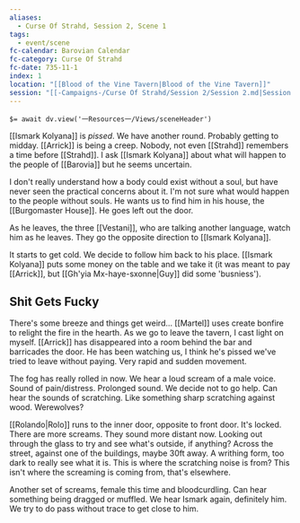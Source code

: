 ```yaml
---
aliases:
  - Curse Of Strahd, Session 2, Scene 1
tags:
  - event/scene
fc-calendar: Barovian Calendar
fc-category: Curse Of Strahd
fc-date: 735-11-1
index: 1
location: "[[Blood of the Vine Tavern|Blood of the Vine Tavern]]"
session: "[[-Campaigns-/Curse Of Strahd/Session 2/Session 2.md|Session 2]]"
---
```


`$= await dv.view('一Resources一/Views/sceneHeader')`

[[Ismark Kolyana]] is *pissed*. We have another round. Probably getting to midday. [[Arrick]] is being a creep. Nobody, not even [[Strahd]] remembers a time before [[Strahd]]. I ask [[Ismark Kolyana]] about what will happen to the people of [[Barovia]] but he seems uncertain.

I don't really understand how a body could exist without a soul, but have never seen the practical concerns about it. I'm not sure what would happen to the people without souls. He wants us to find him in his house, the [[Burgomaster House]]. He goes left out the door.

As he leaves, the three [[Vestani]], who are talking another language, watch him as he leaves. They go the opposite direction to [[Ismark Kolyana]].

It starts to get cold. We decide to follow him back to his place. [[Ismark Kolyana]] puts some money on the table and we take it (it was meant to pay [[Arrick]], but [[Gh'yia Mx-haye-sxonne|Guy]] did some 'busniess').

## Shit Gets Fucky

There's some breeze and things get weird… [[Martel]] uses create bonfire to relight the fire in the hearth. As we go to leave the tavern, I cast light on myself. [[Arrick]] has disappeared into a room behind the bar and barricades the door. He has been watching us, I think he's pissed we've tried to leave without paying. Very rapid and sudden movement.

The fog has really rolled in now. We hear a loud scream of a male voice. Sound of pain/distress. Prolonged sound. We decide not to go help. Can hear the sounds of scratching. Like something sharp scratching against wood. Werewolves?

[[Rolando|Rolo]] runs to the inner door, opposite to front door. It's locked. There are more screams. They sound more distant now. Looking out through the glass to try and see what's outside, if anything? Across the street, against one of the buildings, maybe 30ft away. A writhing form, too dark to really see what it is. This is where the scratching noise is from? This isn't where the screaming is coming from, that's elsewhere.

Another set of screams, female this time and bloodcurdling. Can hear something being dragged or muffled. We hear Ismark again, definitely him. We try to do pass without trace to get close to him.
